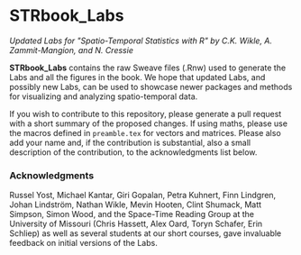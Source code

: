 # STRbook_Labs

*Updated Labs for "Spatio-Temporal Statistics with R" by C.K. Wikle, A. Zammit-Mangion, and N. Cressie*

**STRbook_Labs** contains the raw Sweave files (.Rnw) used to generate the Labs and all the figures in the book. We hope that updated Labs, and possibly new Labs, can be used to showcase newer packages and methods for visualizing and analyzing spatio-temporal data. 

If you wish to contribute to this repository, please generate a pull request with a short summary of the proposed changes. If using maths, please use the macros defined in `preamble.tex` for vectors and matrices. Please also add your name and, if the contribution is substantial, also a small description of the contribution, to the acknowledgments list below.

### Acknowledgments

Russel Yost, Michael Kantar, Giri Gopalan, Petra Kuhnert, Finn Lindgren, Johan Lindström, Nathan Wikle, Mevin Hooten, Clint Shumack, Matt Simpson, Simon Wood, and  the Space-Time Reading Group at the University of Missouri (Chris Hassett, Alex Oard, Toryn Schafer, Erin Schliep) as well as several students at our short courses, gave invaluable feedback on initial versions of the Labs. 


